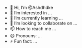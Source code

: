 - 👋 Hi, I’m @Ashdhdke
- 👀 I’m interested in ...
- 🌱 I’m currently learning ...
- 💞️ I’m looking to collaborate on ...
- 📫 How to reach me ...
- 😄 Pronouns: ...
- ⚡ Fun fact: ...

<!---
Ashdhdke/Ashdhdke is a ✨ special ✨ repository because its `README.md` (this file) appears on your GitHub profile.
You can click the Preview link to take a look at your changes.
--->
